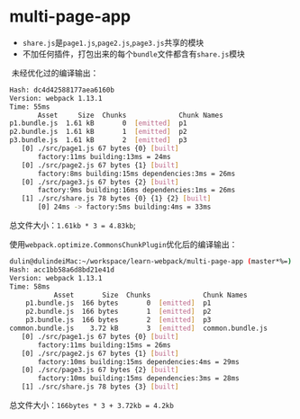 # multi-page-app

*	`share.js`是`page1.js`,`page2.js`,`page3.js`共享的模块
* 	不加任何插件，打包出来的每个`bundle`文件都含有`share.js`模块

 未经优化过的编译输出：

```bash
Hash: dc4d42588177aea6160b
Version: webpack 1.13.1
Time: 55ms
       Asset     Size  Chunks             Chunk Names
p1.bundle.js  1.61 kB       0  [emitted]  p1
p2.bundle.js  1.61 kB       1  [emitted]  p2
p3.bundle.js  1.61 kB       2  [emitted]  p3
   [0] ./src/page1.js 67 bytes {0} [built]
       factory:11ms building:13ms = 24ms
   [0] ./src/page2.js 67 bytes {1} [built]
       factory:8ms building:15ms dependencies:3ms = 26ms
   [0] ./src/page3.js 67 bytes {2} [built]
       factory:9ms building:16ms dependencies:1ms = 26ms
   [1] ./src/share.js 78 bytes {0} {1} {2} [built]
       [0] 24ms -> factory:5ms building:4ms = 33ms
```

总文件大小：`1.61kb * 3 = 4.83kb`;

使用`webpack.optimize.CommonsChunkPlugin`优化后的编译输出：

```bash
dulin@dulindeiMac:~/workspace/learn-webpack/multi-page-app (master*%=) % ./build.sh
Hash: acc1bb58a6d8bd21e41d
Version: webpack 1.13.1
Time: 58ms
           Asset       Size  Chunks             Chunk Names
    p1.bundle.js  166 bytes       0  [emitted]  p1
    p2.bundle.js  166 bytes       1  [emitted]  p2
    p3.bundle.js  166 bytes       2  [emitted]  p3
common.bundle.js    3.72 kB       3  [emitted]  common.bundle.js
   [0] ./src/page1.js 67 bytes {0} [built]
       factory:11ms building:15ms = 26ms
   [0] ./src/page2.js 67 bytes {1} [built]
       factory:10ms building:15ms dependencies:4ms = 29ms
   [0] ./src/page3.js 67 bytes {2} [built]
       factory:10ms building:15ms dependencies:3ms = 28ms
   [1] ./src/share.js 78 bytes {3} [built]
```

总文件大小：`166bytes * 3 + 3.72kb = 4.2kb`
